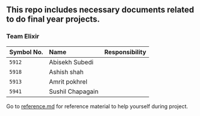 ## This repo includes necessary documents related to do final year projects.

### **Team Elixir** 

| Symbol No. | Name             | Responsibility |
| :--------- | :--------------- | :------------- |
| `5912`     | Abisekh Subedi   |                |
| `5918`     | Ashish shah      |                |
| `5913`     | Amrit pokhrel    |                |
| `5941`     | Sushil Chapagain |                |


Go to [reference.md](reference.md) for reference material to help yourself during project.
<!--## 🔥🔥 `open Reference.md file` 🔥🔥 -->


